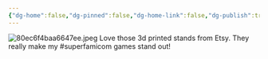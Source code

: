 ```yaml
---
{"dg-home":false,"dg-pinned":false,"dg-home-link":false,"dg-publish":true,"tags":["dgblip"],"disabled rules":["yaml-title","yaml-title-alias","file-name-heading"],"title":"philipp on mastodon @ 2023-01-29","created-date":"2023-01-29T10:08:09","id":109771940791316260,"updated-date":"2025-05-02T08:50:43","dg-path":"blips/109771940791316256.md","permalink":"/blips/109771940791316256/","dgPassFrontmatter":true}
---
```



![80ec6f4baa6647ee.jpeg](/img/user/attachments/80ec6f4baa6647ee.jpeg)
Love those 3d printed stands from Etsy. They really make my #superfamicom games stand out!



